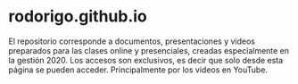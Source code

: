 # rodorigo.github.io
El repositorio corresponde a documentos, presentaciones y videos preparados para las clases online y presenciales, creadas especialmente en la gestión 2020.
Los accesos son exclusivos, es decir que solo desde esta página se pueden acceder. Principalmente por los videos en YouTube.
